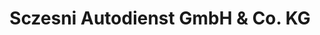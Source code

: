 ---
title: "Sczesni Autodienst GmbH & Co. KG"
url: /kirchlengern/sczesni-autodienst-gmbh-und-co-kg/
shop: Autowerkstatt
---